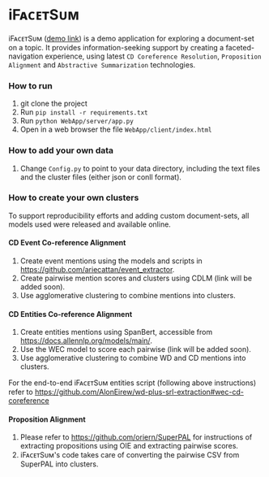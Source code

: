 # iFᴀᴄᴇᴛSᴜᴍ

iFᴀᴄᴇᴛSᴜᴍ ([demo link](https://biu-nlp.github.io/iFACETSUM/WebApp/client/?topicId=Native%20American%20Challenges)) is a demo application for exploring a document-set on a topic.
It provides information-seeking support by creating a faceted-navigation experience, using latest `CD Coreference Resolution`, `Proposition Alignment` and `Abstractive Summarization` technologies.

### How to run

1. git clone the project
2. Run `pip install -r requirements.txt`
2. Run `python WebApp/server/app.py`
3. Open in a web browser the file `WebApp/client/index.html`

### How to add your own data

1. Change `Config.py` to point to your data directory, including the text files and the cluster files (either json or conll format).

### How to create your own clusters

To support reproducibility efforts and adding custom document-sets, all models used were released and available online.

#### CD Event Co-reference Alignment

1. Create event mentions using the models and scripts in https://github.com/ariecattan/event_extractor.
2. Create pairwise mention scores and clusters using CDLM (link will be added soon).
3. Use agglomerative clustering to combine mentions into clusters.

#### CD Entities Co-reference Alignment

1. Create entities mentions using SpanBert, accessible from https://docs.allennlp.org/models/main/.
2. Use the WEC model to score each pairwise (link will be added soon).
3. Use agglomerative clustering to combine WD and CD mentions into clusters.

For the end-to-end iFᴀᴄᴇᴛSᴜᴍ entities script (following above instructions) refer to https://github.com/AlonEirew/wd-plus-srl-extraction#wec-cd-coreference

#### Proposition Alignment

1. Please refer to https://github.com/oriern/SuperPAL for instructions of extracting propositions using OIE and extracting pairwise scores.
2. iFᴀᴄᴇᴛSᴜᴍ's code takes care of converting the pairwise CSV from SuperPAL into clusters. 
